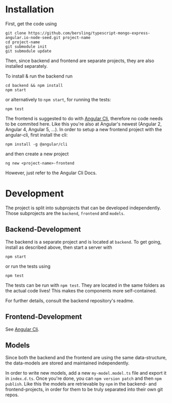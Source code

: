 # Installation

First, get the code using

```
git clone https://github.com/bersling/typescript-mongo-express-angular.io-node-seed.git project-name
cd project-name
git submodule init
git submodule update
```

Then, since backend and frontend are separate projects,
they are also installed separately.

To install & run the backend run
```
cd backend && npm install
npm start
```
or alternatively to `npm start`, for running the tests:
```
npm test
```

The frontend is suggested to do with [Angular Cli](https://github.com/angular/angular-cli), therefore no code
needs to be commited here. Like this you're also at Angular's newest (Angular 2, Angular 4, Angular 5, ...). In order to setup a new frontend project
with the angular-cli, first install the cli:
```
npm install -g @angular/cli
```

and then create a new project
```
ng new <project-name>-frontend
```

However, just refer to the Angular Cli Docs.


# Development

The project is split into subprojects that can be developed independently.
Those subprojects are the `backend`, `frontend` and
`models`.

## Backend-Development
The backend is a separate project and is located at `backend`.
To get going, install as described above, then start a server with
```
npm start
```
or run the tests using
```
npm test
```

The tests can be run with `npm test`.
They are located in the same folders as the actual code lives!
This makes the components more self-contained.

For further details, consult the backend repository's readme.

## Frontend-Development
See [Angular Cli](https://github.com/angular/angular-cli).


## Models
Since both the backend and the frontend are using the same data-structure,
the data-models are stored and maintained independently.

In order to write new models, add a new `my-model.model.ts` file and
export it in `index.d.ts`. Once you're done, you can `npm version patch`
and then `npm publish`. Like this the models are retrievable by `npm`
in the backend- and frontend-projects, in order for them to be truly separated into their own git repos.
